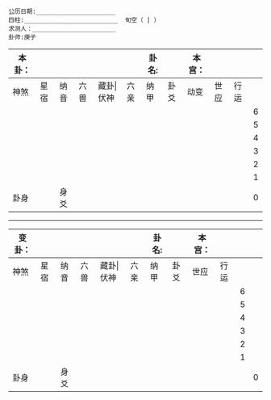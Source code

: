 ```
公历日期:______________________
四柱:__________________________  旬空（ | ）
求测人：_______________________
卦师:庚子
```

| 本卦： |     |     |     |        |     | 卦名: |     | 本宫： |     |     |     |
| --- | --- | --- | --- | ------ | --- | --- | --- | --- | --- | --- | --- |
| 神煞  | 星宿  | 纳音  | 六兽  | 藏卦\|伏神 | 六亲  | 纳甲  | 卦爻  | 动变  | 世应  | 行运  |     |
|     |     |     |     |        |     |     |     |     |     |     | 6   |
|     |     |     |     |        |     |     |     |     |     |     | 5   |
|     |     |     |     |        |     |     |     |     |     |     | 4   |
|     |     |     |     |        |     |     |     |     |     |     | 3   |
|     |     |     |     |        |     |     |     |     |     |     | 2   |
|     |     |     |     |        |     |     |     |     |     |     | 1   |
| 卦身  |     | 身爻  |     |        |     |     |     |     |     |     | 0   |

---

| 变卦： |     |     |     |        |     | 卦名: |     | 本宫： |     |     |     |
| --- | --- | --- | --- | ------ | --- | --- | --- | --- | --- | --- | --- |
| 神煞  | 星宿  | 纳音  | 六兽  | 藏卦\|伏神 | 六亲  | 纳甲  | 卦爻  | 世应  | 行运  |     |     |
|     |     |     |     |        |     |     |     |     |     | 6   |     |
|     |     |     |     |        |     |     |     |     |     | 5   |     |
|     |     |     |     |        |     |     |     |     |     | 4   |     |
|     |     |     |     |        |     |     |     |     |     | 3   |     |
|     |     |     |     |        |     |     |     |     |     | 2   |     |
|     |     |     |     |        |     |     |     |     |     | 1   |     |
| 卦身  |     | 身爻  |     |        |     |     |     |     |     |     | 0   |


